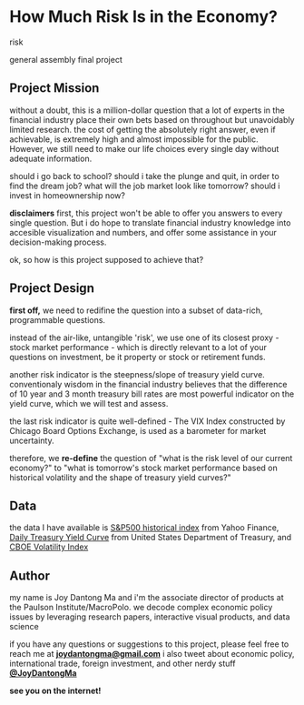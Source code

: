 # **How Much Risk Is in the Economy?**

risk

general assembly final project

## **Project Mission**

without a doubt, this is a million-dollar question that a lot of experts in the financial industry place their own bets based on throughout but unavoidably limited research. the cost of getting the absolutely right answer, even if achievable, is extremely high and almost impossible for the public. However, we still need to make our life choices every single day without adequate information.

should i go back to school? should i take the plunge and quit, in order to find the dream job? what will the job market look like tomorrow? should i invest in homeownership now?

**disclaimers** first, this project won't be able to offer you answers to every single question. But i do hope to translate financial industry knowledge into accesible visualization and numbers, and offer some assistance in your decision-making process.

ok, so how is this project supposed to achieve that?

## **Project Design**

**first off,** we need to redifine the question into a subset of data-rich, programmable questions.

instead of the air-like, untangible 'risk', we use one of its closest proxy - stock market performance - which is directly relevant to a lot of your questions on investment, be it property or stock or retirement funds.

another risk indicator is the steepness/slope of treasury yield curve. conventionaly wisdom in the financial industry believes that the difference of 10 year and 3 month treasury bill rates are most powerful indicator on the yield curve, which we will test and assess.

the last risk indicator is quite well-defined - The VIX Index constructed by Chicago Board Options Exchange, is used as a barometer for market uncertainty.

therefore, we **re-define** the question of "what is the risk level of our current economy?" to "what is tomorrow's stock market performance based on historical volatility and the shape of treasury yield curves?"

## **Data**

the data I have available is [S&P500 historical index](https://finance.yahoo.com/quote/%5EGSPC/history/) from Yahoo Finance, [Daily Treasury Yield Curve](https://www.treasury.gov/resource-center/data-chart-center/interest-rates/pages/TextView.aspx?data=yield) from United States Department of Treasury, and [CBOE Volatility Index](https://finance.yahoo.com/quote/%5EVIX/)

## **Author**

my name is Joy Dantong Ma and i'm the associate director of products at the Paulson Institute/MacroPolo. we decode complex economic policy issues by leveraging research papers, interactive visual products, and data science

if you have any questions or suggestions to this project, please feel free to reach me at **joydantongma@gmail.com**
i also tweet about economic policy, international trade, foreign investment, and other nerdy stuff [**@JoyDantongMa**](https://twitter.com/JoyDantongMa)

**see you on the internet!**
